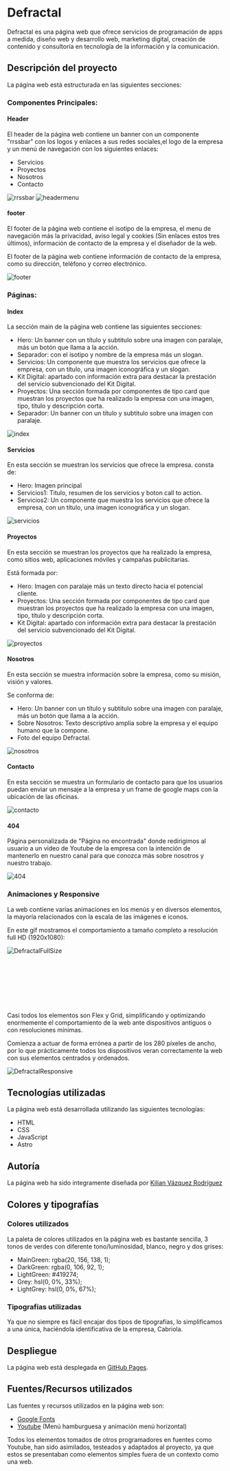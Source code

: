 # Defractal

Defractal es una página web que ofrece servicios de programación de apps a medida, diseño web y desarrollo web, marketing digital, creación de contenido y consultoría en tecnología de la información y la comunicación.

## Descripción del proyecto

La página web está estructurada en las siguientes secciones:

### Componentes Principales:

#### Header

El header de la página web contiene un banner con un componente "rrssbar" con los logos y enlaces a sus redes sociales,el logo de la empresa y un menú de navegación con los siguientes enlaces:

* Servicios
* Proyectos
* Nosotros
* Contacto

![rrssbar](./public/Capturas/Component_rrssbar.webp)
![headermenu](./public/Capturas/Component_headermenu.webp)

#### footer

El footer de la página web contiene el isotipo de la empresa, el menu de navegación más la privacidad, aviso legal y cookies (Sin enlaces estos tres últimos), información de contacto de la empresa y el diseñador de la web.

El footer de la página web contiene información de contacto de la empresa, como su dirección, teléfono y correo electrónico.

![footer](./public/Capturas/Component_footer.webp)

### Páginas:

#### Index

La sección main de la página web contiene las siguientes secciones:

* Hero: Un banner con un título y subtitulo sobre una imagen con paralaje, más un botón que llama a la acción.
* Separador: con el isotipo y nombre de la empresa más un slogan.
* Servicios: Un componente que muestra los servicios que ofrece la empresa, con un título, una imagen iconográfica y un slogan.
* Kit Digital: apartado con información extra para destacar la prestación del servicio subvencionado del Kit Digital.
* Proyectos: Una sección formada por componentes de tipo card que muestran los proyectos que ha realizado la empresa con una imagen, tipo, título y descripción corta.
* Separador: Un banner con un título y subtitulo sobre una imagen con paralaje.

![index](./public/Capturas/00_Index.webp)


#### Servicios

En esta sección se muestran los servicios que ofrece la empresa.
consta de:

* Hero: Imagen principal
* Servicios1: Titulo, resumen de los servicios y boton call to action.
* Servicios2: Un componente que muestra los servicios que ofrece la empresa, con un título, una imagen iconográfica y un slogan.

![servicios](./public/Capturas/01_Servicios.webp)

#### Proyectos

En esta sección se muestran los proyectos que ha realizado la empresa, como sitios web, aplicaciones móviles y campañas publicitarias.

Está formada por:

* Hero: Imagen con paralaje más un texto directo hacia el potencial cliente.
* Proyectos: Una sección formada por componentes de tipo card que muestran los proyectos que ha realizado la empresa con una imagen, tipo, título y descripción corta.
* Kit Digital: apartado con información extra para destacar la prestación del servicio subvencionado del Kit Digital.

![proyectos](./public/Capturas/02_Proyectos.webp)

#### Nosotros

En esta sección se muestra información sobre la empresa, como su misión, visión y valores.

Se conforma de:

* Hero: Un banner con un título y subtitulo sobre una imagen con paralaje, más un botón que llama a la acción.
* Sobre Nosotros: Texto descriptivo amplia sobre la empresa y el equipo humano que la compone.
* Foto del equipo Defractal.

![nosotros](./public/Capturas/03_Nosotros.webp)

#### Contacto

En esta sección se muestra un formulario de contacto para que los usuarios puedan enviar un mensaje a la empresa y un frame de google maps con la ubicación de las oficinas.

![contacto](./public/Capturas/04_Contacto.webp)

#### 404

Página personalizada de "Página no encontrada" donde redirigimos al usuario a un video de Youtube de la empresa con la intención de mantenerlo en nuestro canal para que conozca más sobre nosotros y nuestro trabajo.

![404](./public/Capturas/05_404NotFound.webp)

### Animaciones y Responsive

La web contiene varias animaciones en los menús y en diversos elementos, la mayoría relacionados con la escala de las imágenes e iconos.

En este gif mostramos el comportamiento a tamaño completo a resolución full HD (1920x1080):

![DefractalFullSize](./public/Gif/Defractal_Fullsize_Motion.gif)
<br>
<br>
<br>
<br>
<br>
<br>
<br>
<br>


Casi todos los elementos son Flex y Grid, simplificando y optimizando enormemente el comportamiento de la web ante dispositivos antiguos o con resoluciones mínimas. 


Comienza a actuar de forma errónea a partir de los 280 píxeles de ancho, por lo que prácticamente todos los dispositivos veran correctamente la web con sus elementos centrados y ordenados. 

![DefractalResponsive](./public/Gif/Defractal_Responsive.gif)

## Tecnologías utilizadas

La página web está desarrollada utilizando las siguientes tecnologías:

* HTML
* CSS
* JavaScript
* Astro

## Autoría

La página web ha sido integramente diseñada por [Kilian Vázquez Rodríguez](mailto:killthedigital@gmail.com)

## Colores y tipografías

### Colores utilizados

La paleta de colores utilizados en la página web es bastante sencilla, 3 tonos de verdes con diferente tono/luminosidad, blanco, negro y dos grises:

* MainGreen: rgba(20, 156, 138, 1);
* DarkGreen: rgba(0, 106, 92, 1);
* LightGreen: #419274;
* Grey: hsl(0, 0%, 33%);
* LightGrey: hsl(0, 0%, 67%);

### Tipografías utilizadas

Ya que no siempre es fácil encajar dos tipos de tipografías, lo simplificamos a una única, haciéndola identificativa de la empresa, Cabriola.

## Despliegue

La página web está desplegada en [GitHub Pages](https://github.com/tu-usuario/tu-repo).

## Fuentes/Recursos utilizados

Las fuentes y recursos utilizados en la página web son:

* [Google Fonts](https://fonts.google.com/)
* [Youtube](https://www.youtube.com/) (Menú hamburguesa y animación menú horizontal)

Todos los elementos tomados de otros programadores en fuentes como Youtube, han sido asimilados, testeados y adaptados al proyecto, ya que estos se presentaban como elementos simples fuera de un contexto como una web.
